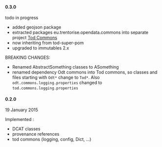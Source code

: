 
#### 0.3.0

todo in progress

 - added geojson package
 - extracted packages eu.trentorise.opendata.commons into separate project [Tod Commons](https://github.com/opendatatrentino/tod-commons)
 - now inheriting from tod-super-pom
 - upgraded to immutables 2.x

BREAKING CHANGES:
- Renamed AbstractSomething classes to ASomething
- renamed dependency Odt commons into Tod commons, so classes and files starting with `Odt*` change to `Tod*`. Also `odt.commons.logging.properties` changed to `tod.commons.logging.properties` 

#### 0.2.0

19 January 2015

Implemented :
- DCAT classes
- provenance references
- tod commons (logging, config, Dict, ...)
